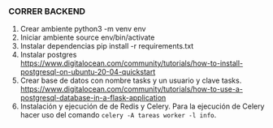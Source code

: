 ### CORRER BACKEND

1. Crear ambiente python3 -m venv env
2. Iniciar ambiente source env/bin/activate
3. Instalar dependencias pip install -r requirements.txt
4. Instalar postgres https://www.digitalocean.com/community/tutorials/how-to-install-postgresql-on-ubuntu-20-04-quickstart
5. Crear base de datos con nombre tasks y un usuario y clave tasks.
https://www.digitalocean.com/community/tutorials/how-to-use-a-postgresql-database-in-a-flask-application
6. Instalación y ejecución de de Redis y Celery.
  Para la ejecución de Celery hacer uso del comando `celery -A tareas worker -l info`.
